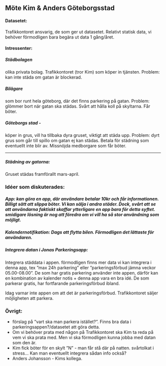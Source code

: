 ## Möte Kim & Anders Göteborgsstad 

#### Datasetet:
Trafikkontoret ansvarig, de som ger ut datasetet.
Relativt statisk data, vi behöver förmodligen bara begära ut data 1 gång/året.

#### Intressenter:
##### Städbolagen
olika privata bolag. Trafikkontoret (tror Kim) som köper in tjänsten.
Problem: kan inte städa om gatan är blockerad.

##### Bilägare 
som bor runt hela göteborg, där det finns parkering på gatan.
Problem: glömmer bort när gatan ska städas. Svårt att hålla koll på skyltarna. Får böter.

##### Göteborgs stad - 
köper in grus, vill ha tillbaka dyra gruset, viktigt att städa upp.
Problem: dyrt grus som går till spillo om gatan ej kan städas. Betala för städning som eventuellt inte blir av. Missnöjda medborgare som får böter.

____________________________

##### Städning av gatorna:
Gruset städas framförallt mars-april.


### Idéer som diskuterades:

##### App: kan göra en app, där användare betalar 10kr och får informationen. Billigt sätt att slippa böter. Vi kan sälja i andra städer. Dock, svårt att se att användarna faktiskt skaffar ytterligare en app bara för detta syftet. smidigare lösning är nog att föredra om vi vill ha så stor användning som möjligt.

##### Kalendernotifikation: Dags att flytta bilen. Förmodligen det lättaste för användaren.

##### Integrera datan i Jonas Parkeringsapp:
Integrera städdata i appen. förmodligen finns mer data vi kan integrera i denna app, tex ”max 24h parkering” eller ”parkeringsförbud jämna veckor 05.00-08.00”.
De som har gratis parkering använder inte appen, därför kan en kombination av kalender notis + denna app vara en bra idé. De som parkerar gratis, har fortfarande parkeringsförbud ibland.

Idag varnar inte appen om att det är parkeringsförbud. Trafikkontoret säljer möjligheten att parkera.



### Övrigt:
- förslag på ”vart ska man parkera istället?”. Finns bra data i parkeringsappen?/datasetet att göra detta.
- Om vi behöver prata med någon på Trafikkontoret ska Kim ta reda på vem vi ska prata med. Men vi ska förmodligen kunna jobba med datan som den är.
- Kim fick böter för en skylt ”N” - man får stå där på natten. svårtolkat i stress… Kan man eventuellt integrera sådan info också?
- Anders Johansson - Kims kollega.
